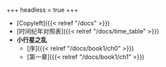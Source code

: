 +++
headless = true
+++

- [Copyleft]({{< relref "/docs" >}})
- [时间纪年对照表]({{< relref "/docs/time_table" >}})
- **小行星之乱**
  - [序]({{< relref "/docs/book1/ch0" >}})
  - [第一章]({{< relref "/docs/book1/ch1" >}})
